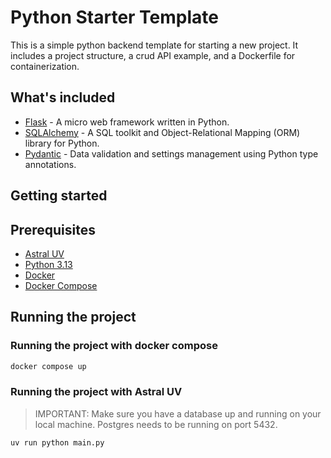 # Python Starter Template

This is a simple python backend template for starting a new project.
It includes a project structure, a crud API example, and a Dockerfile for containerization.

## What's included

- [Flask](https://flask.palletsprojects.com/en/1.1.x/) - A micro web framework written in Python.
- [SQLAlchemy](https://www.sqlalchemy.org/) - A SQL toolkit and Object-Relational Mapping (ORM) library for Python.
- [Pydantic](https://pydantic-docs.helpmanual.io/) - Data validation and settings management using Python type annotations.

## Getting started

## Prerequisites

- [Astral UV](https://docs.astral.sh/uv/)
- [Python 3.13](https://www.python.org/downloads/)
- [Docker](https://docs.docker.com/get-docker/)
- [Docker Compose](https://docs.docker.com/compose/install/)

## Running the project

### Running the project with docker compose

```bash
docker compose up
```

### Running the project with Astral UV

> IMPORTANT: Make sure you have a database up and running on your local machine.
> Postgres needs to be running on port 5432.

```bash
uv run python main.py
```
